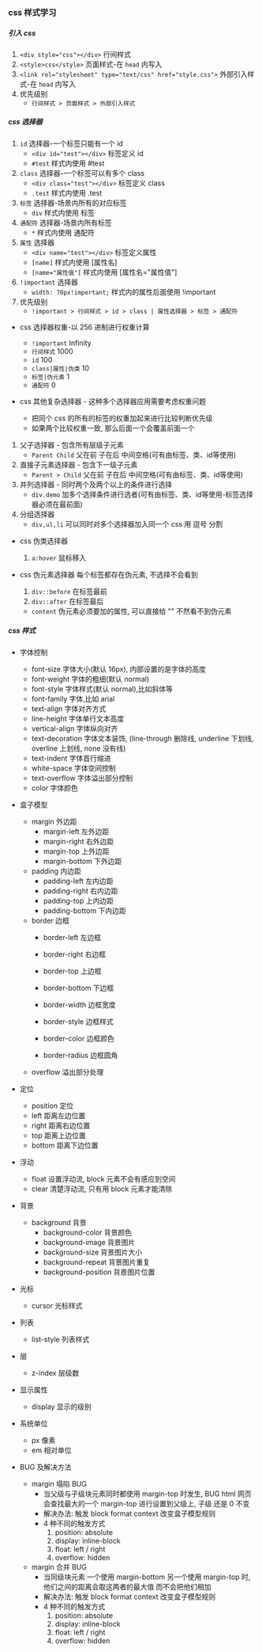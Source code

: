 ### css 样式学习

##### 引入 css
1. `<div style="css"></div>`                                    行间样式
2. `<style>css</style>`                                         页面样式-在 `head` 内写入
3. `<link rel="stylesheet" type="text/css" href="style.css">`   外部引入样式-在 `head` 内写入
4. 优先级别
    * `行间样式 > 页面样式 > 外部引入样式`

##### css 选择器
1. `id` 选择器-一个标签只能有一个 id
    * `<div id="test"></div>`                                   标签定义 id
    * `#test`                                                   样式内使用 #test
2. `class` 选择器-一个标签可以有多个 class
    * `<div class="test"></div>`                                标签定义 class
    * `.test`                                                   样式内使用 .test
3. `标签` 选择器-场景内所有的对应标签
    * `div`                                                     样式内使用 标签
4. `通配符` 选择器-场景内所有标签
    * `*`                                                       样式内使用 通配符
5. `属性` 选择器
    * `<div name="test"></div>`                                 标签定义属性
    * `[name]`                                                  样式内使用 [属性名]
    * `[name="属性值"]`                                          样式内使用 [属性名="属性值"]
6. `!important` 选择器
    * `width: 70px!important;`                                  样式内的属性后面使用 !important
5. 优先级别
    * `!important > 行间样式 > id > class | 属性选择器 > 标签 > 通配符`

* css 选择器权重-以 256 进制进行权重计算
    * `!important`              Infinity
    * `行间样式`                 1000
    * `id`                      100
    * `class|属性|伪类`          10
    * `标签|伪元素`              1
    * `通配符`                   0

* css 其他复杂选择器 - 这种多个选择器应用需要考虑权重问题
    * 把同个 css 的所有的标签的权重加起来进行比较判断优先级
    * 如果两个比较权重一致, 那么后面一个会覆盖前面一个

1. 父子选择器 - 包含所有层级子元素
    * `Parent Child`                                            父在前 子在后 中间空格(可有由标签、类、id等使用)
2. 直接子元素选择器 - 包含下一级子元素
    * `Parent > Child`                                          父在前 子在后 中间空格(可有由标签、类、id等使用)
3. 并列选择器 - 同时两个及两个以上的条件进行选择
    * `div.demo`                                                加多个选择条件进行选者(可有由标签、类、id等使用-标签选择器必须在最前面)  
4. 分组选择器
    * `div,ul,li`                                               可以同时对多个选择器加入同一个 css 用 逗号 分割              

* css 伪类选择器
    1. `a:hover`                                                 鼠标移入

* css 伪元素选择器                                               每个标签都存在伪元素, 不选择不会看到
    1. `div::before`                                            在标签最前
    2. `div::after`                                             在标签最后

    * `content`                                                 伪元素必须要加的属性, 可以直接给 "" 不然看不到伪元素

##### css 样式
* 字体控制
    * font-size                                                 字体大小(默认 16px), 内部设置的是字体的高度
    * font-weight                                               字体的粗细(默认 normal)
    * font-style                                                字体样式(默认 normal),比如斜体等
    * font-family                                               字体,比如 arial
    * text-align                                                字体对齐方式
    * line-height                                               字体单行文本高度
    * vertical-align                                            字体纵向对齐
    * text-decoration                                           字体文本装饰, (line-through 删除线, underline 下划线, overline 上划线, none 没有线)
    * text-indent                                               字体首行缩进
    * white-space                                               字体空间控制
    * text-overflow                                             字体溢出部分控制
    * color                                                     字体颜色
* 盒子模型
    * margin                                                    外边距
        * margin-left                                           左外边距
        * margin-right                                          右外边距
        * margin-top                                            上外边距
        * margin-bottom                                         下外边距
    * padding                                                   内边距
        * padding-left                                          左内边距
        * padding-right                                         右内边距
        * padding-top                                           上内边距
        * padding-bottom                                        下内边距
    * border                                                    边框
        * border-left                                           左边框
        * border-right                                          右边框
        * border-top                                            上边框
        * border-bottom                                         下边框

        * border-width                                          边框宽度
        * border-style                                          边框样式
        * border-color                                          边框颜色
        * border-radius                                         边框圆角
    * overflow                                                  溢出部分处理
* 定位
    * position                                                  定位
    * left                                                      距离左边位置
    * right                                                     距离右边位置
    * top                                                       距离上边位置
    * bottom                                                    距离下边位置
* 浮动
    * float                                                     设置浮动流, block 元素不会有感应到空间
    * clear                                                     清楚浮动流, 只有用 block 元素才能清除
* 背景
    * background                                                背景
        * background-color                                      背景颜色
        * background-image                                      背景图片
        * background-size                                       背景图片大小
        * background-repeat                                     背景图片重复
        * background-position                                   背景图片位置
* 光标
    * cursor                                                    光标样式
* 列表
    * list-style                                                列表样式
* 层
    * z-index                                                   层级数
* 显示属性
    * display                                                   显示的级别
    

* 系统单位
    * px 像素
    * em 相对单位

* BUG 及解决方法
    * margin 塌陷 BUG
        * 当父级与子级块元素同时都使用 margin-top 时发生, BUG html 网页会查找最大的一个 margin-top 进行设置到父级上, 子级 还是 0 不变
        * 解决办法: 触发 block format context 改变盒子模型规则
        * 4 种不同的触发方式
            1. position: absolute
            2. display: inline-block
            3. float: left / right
            4. overflow: hidden
    * margin 合并 BUG
        * 当同级块元素 一个使用 margin-bottom 另一个使用 margin-top 时, 他们之间的距离会取这两者的最大值 而不会把他们相加
        * 解决办法: 触发 block format context 改变盒子模型规则
        * 4 种不同的触发方式
            1. position: absolute
            2. display: inline-block
            3. float: left / right
            4. overflow: hidden